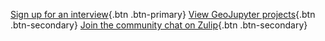 [Sign up for an interview](/interviews/sign-up.md){.btn .btn-primary}
[View GeoJupyter projects](/projects){.btn .btn-secondary}
[Join the community chat on Zulip](https://jupyter.zulipchat.com/#narrow/channel/471314-geojupyter){.btn .btn-secondary}
